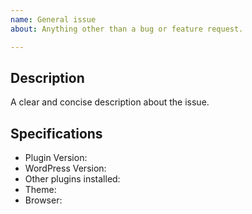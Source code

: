 ```yaml
---
name: General issue
about: Anything other than a bug or feature request.

---
```


## Description
A clear and concise description about the issue.

## Specifications

  - Plugin Version:
  - WordPress Version:
  - Other plugins installed:
  - Theme:
  - Browser:
